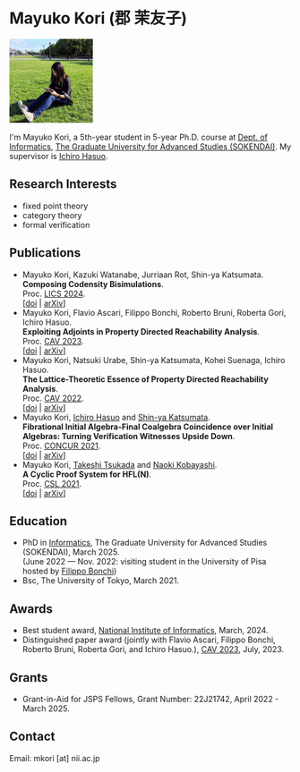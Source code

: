 # Mayuko Kori (郡 茉友子)

<img src="images/paris-sitting.jpg" alt="profile image" height="150">

I'm Mayuko Kori, a 5th-year student in 5-year Ph.D. course at [Dept. of Informatics](https://www.nii.ac.jp/graduate/en/), 
[The Graduate University for Advanced Studies (SOKENDAI)](https://www.soken.ac.jp/en/).
My supervisor is [Ichiro Hasuo](https://group-mmm.org/~ichiro/).

## Research Interests
- fixed point theory
- category theory
- formal verification

## Publications
- Mayuko Kori, Kazuki Watanabe, Jurriaan Rot, Shin-ya Katsumata.<br>
**Composing Codensity Bisimulations**.<br>
Proc. [LICS 2024](https://lics.siglog.org/lics24/).<br>
[[doi](https://doi.org/10.1145/3661814.3662139) | [arXiv](https://arxiv.org/abs/2404.08308)]
- Mayuko Kori, Flavio Ascari, Filippo Bonchi, Roberto Bruni, Roberta Gori, Ichiro Hasuo.<br>
**Exploiting Adjoints in Property Directed Reachability Analysis**.<br>
Proc. [CAV 2023](http://www.i-cav.org/2023/).<br>
[[doi](https://doi.org/10.1007/978-3-031-37703-7_3) | [arXiv](http://arxiv.org/abs/2307.02817)]
- Mayuko Kori, Natsuki Urabe, Shin-ya Katsumata, Kohei Suenaga, Ichiro Hasuo.<br>
**The Lattice-Theoretic Essence of Property Directed Reachability Analysis**.<br>
Proc. [CAV 2022](http://i-cav.org/2022/).<br>
[[doi](https://doi.org/10.1007/978-3-031-13185-1_12) | [arXiv](https://arxiv.org/abs/2203.14261)]
- Mayuko Kori, [Ichiro Hasuo](http://group-mmm.org/~ichiro/) and [Shin-ya Katsumata](http://group-mmm.org/~s-katsumata/).<br>
**Fibrational Initial Algebra-Final Coalgebra Coincidence over Initial Algebras: Turning Verification Witnesses Upside Down**.<br>
Proc. [CONCUR 2021](https://qonfest2021.lacl.fr/concur21.php).<br>
[[doi](https://doi.org/10.4230/LIPIcs.CONCUR.2021.21) | [arXiv](https://arxiv.org/abs/2105.04817)]
- Mayuko Kori, [Takeshi Tsukada](https://www-kb.is.s.u-tokyo.ac.jp/~tsukada/) and [Naoki Kobayashi](http://www-kb.is.s.u-tokyo.ac.jp/~koba/).<br>
**A Cyclic Proof System for HFL(N)**.<br>
Proc. [CSL 2021](https://csl2021.fmf.uni-lj.si/).<br>
[[doi](https://doi.org/10.4230/LIPIcs.CSL.2021.29) | [arXiv](https://arxiv.org/abs/2010.14891)]

## Education
- PhD in [Informatics](https://www.nii.ac.jp/graduate/en/), The Graduate University for Advanced Studies (SOKENDAI), March 2025.<br>
(June 2022 — Nov. 2022: visiting student in the University of Pisa hosted by [Filippo Bonchi](https://www.irif.fr/~greta/author/filippo-bonchi/))
- Bsc, The University of Tokyo, March 2021.


## Awards
- Best student award, [National Institute of Informatics](https://www.nii.ac.jp/), March, 2024.
- Distinguished paper award (jointly with Flavio Ascari, Filippo Bonchi, Roberto Bruni, Roberta Gori, and Ichiro Hasuo.), [CAV 2023](http://www.i-cav.org/2023/), July, 2023.

## Grants
- Grant-in-Aid for JSPS Fellows, Grant Number: 22J21742, April 2022 - March 2025.

## Contact
Email: mkori [at] nii.ac.jp
